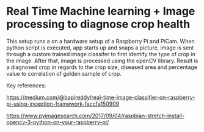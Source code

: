 # Real Time Machine learning + Image processing to diagnose crop health
This setup runs a on a hardware setup of a Raspberry Pi and PiCam. When python script is executed, app starts up and snaps a picture, image is sent through a custom trained image classifer to first identify the type of crop in the image. After that, image is processed using the openCV library. Result is a diagnosed crop in regards to the crop size, diseased area and percentage value to correlation of golden sample of crop.

Key references:

https://medium.com/@bapireddy/real-time-image-classifier-on-raspberry-pi-using-inception-framework-faccfa150909

https://www.pyimagesearch.com/2017/09/04/raspbian-stretch-install-opencv-3-python-on-your-raspberry-pi/

